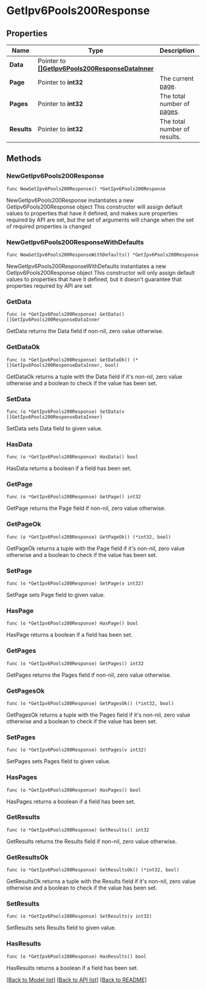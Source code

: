 # GetIpv6Pools200Response

## Properties

Name | Type | Description | Notes
------------ | ------------- | ------------- | -------------
**Data** | Pointer to [**[]GetIpv6Pools200ResponseDataInner**](GetIpv6Pools200ResponseDataInner.md) |  | [optional] 
**Page** | Pointer to **int32** | The current [page](https://techdocs.akamai.com/linode-api/reference/pagination). | [optional] [readonly] 
**Pages** | Pointer to **int32** | The total number of [pages](https://techdocs.akamai.com/linode-api/reference/pagination). | [optional] [readonly] 
**Results** | Pointer to **int32** | The total number of results. | [optional] [readonly] 

## Methods

### NewGetIpv6Pools200Response

`func NewGetIpv6Pools200Response() *GetIpv6Pools200Response`

NewGetIpv6Pools200Response instantiates a new GetIpv6Pools200Response object
This constructor will assign default values to properties that have it defined,
and makes sure properties required by API are set, but the set of arguments
will change when the set of required properties is changed

### NewGetIpv6Pools200ResponseWithDefaults

`func NewGetIpv6Pools200ResponseWithDefaults() *GetIpv6Pools200Response`

NewGetIpv6Pools200ResponseWithDefaults instantiates a new GetIpv6Pools200Response object
This constructor will only assign default values to properties that have it defined,
but it doesn't guarantee that properties required by API are set

### GetData

`func (o *GetIpv6Pools200Response) GetData() []GetIpv6Pools200ResponseDataInner`

GetData returns the Data field if non-nil, zero value otherwise.

### GetDataOk

`func (o *GetIpv6Pools200Response) GetDataOk() (*[]GetIpv6Pools200ResponseDataInner, bool)`

GetDataOk returns a tuple with the Data field if it's non-nil, zero value otherwise
and a boolean to check if the value has been set.

### SetData

`func (o *GetIpv6Pools200Response) SetData(v []GetIpv6Pools200ResponseDataInner)`

SetData sets Data field to given value.

### HasData

`func (o *GetIpv6Pools200Response) HasData() bool`

HasData returns a boolean if a field has been set.

### GetPage

`func (o *GetIpv6Pools200Response) GetPage() int32`

GetPage returns the Page field if non-nil, zero value otherwise.

### GetPageOk

`func (o *GetIpv6Pools200Response) GetPageOk() (*int32, bool)`

GetPageOk returns a tuple with the Page field if it's non-nil, zero value otherwise
and a boolean to check if the value has been set.

### SetPage

`func (o *GetIpv6Pools200Response) SetPage(v int32)`

SetPage sets Page field to given value.

### HasPage

`func (o *GetIpv6Pools200Response) HasPage() bool`

HasPage returns a boolean if a field has been set.

### GetPages

`func (o *GetIpv6Pools200Response) GetPages() int32`

GetPages returns the Pages field if non-nil, zero value otherwise.

### GetPagesOk

`func (o *GetIpv6Pools200Response) GetPagesOk() (*int32, bool)`

GetPagesOk returns a tuple with the Pages field if it's non-nil, zero value otherwise
and a boolean to check if the value has been set.

### SetPages

`func (o *GetIpv6Pools200Response) SetPages(v int32)`

SetPages sets Pages field to given value.

### HasPages

`func (o *GetIpv6Pools200Response) HasPages() bool`

HasPages returns a boolean if a field has been set.

### GetResults

`func (o *GetIpv6Pools200Response) GetResults() int32`

GetResults returns the Results field if non-nil, zero value otherwise.

### GetResultsOk

`func (o *GetIpv6Pools200Response) GetResultsOk() (*int32, bool)`

GetResultsOk returns a tuple with the Results field if it's non-nil, zero value otherwise
and a boolean to check if the value has been set.

### SetResults

`func (o *GetIpv6Pools200Response) SetResults(v int32)`

SetResults sets Results field to given value.

### HasResults

`func (o *GetIpv6Pools200Response) HasResults() bool`

HasResults returns a boolean if a field has been set.


[[Back to Model list]](../README.md#documentation-for-models) [[Back to API list]](../README.md#documentation-for-api-endpoints) [[Back to README]](../README.md)


